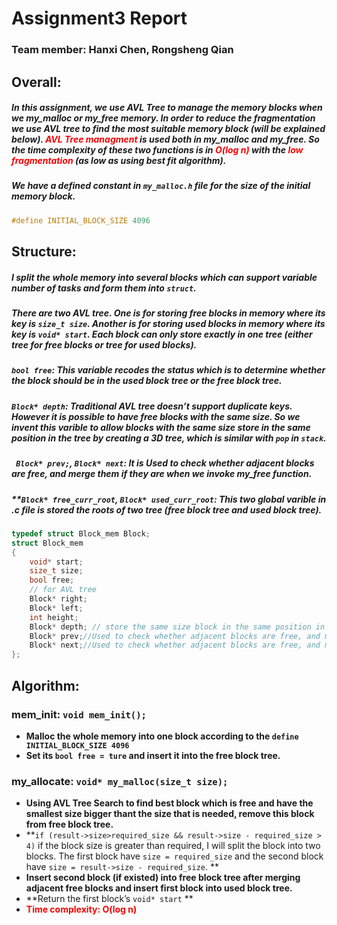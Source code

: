 # Assignment3 Report

### Team member: Hanxi Chen, Rongsheng Qian

## Overall: 

##### In this assignment, we use AVL Tree to manage the memory blocks when we my_malloc or my_free memory. In order to reduce the fragmentation we use AVL tree to find the most suitable memory block (will be explained below). <span style="color:red;">AVL Tree managment </span> is used both in my_malloc and my_free. So the time complexity of these two functions is in<span style="color:red;"> O(log n) </span>with the <span style="color:red;">low fragmentation </span>(as low as using best fit algorithm).

##### We have a defined constant in `my_malloc.h` file for the size of the initial memory block. 

```c
#define INITIAL_BLOCK_SIZE 4096
```

## Structure:

##### I split the whole memory into several blocks which can support variable number of tasks and form them into `struct`.

##### There are two AVL tree. One is for storing free blocks in memory where its key is `size_t size`. Another is for storing used blocks in memory where its key is `void* start`. Each block can only store exactly in one tree (either tree for free blocks or tree for used blocks).

##### **`bool free`: This variable recodes the status which is to determine whether the block should be in the used block tree or the free block tree.**

##### **`Block* depth`: Traditional AVL tree doesn’t support duplicate keys. However it is possible to have free blocks with the same size. So we invent this varible to allow blocks with the same size store in the same position in the tree by creating a 3D tree, which is similar with `pop` in `stack`.**

##### **` Block* prev;`, `Block* next`: It is Used to check whether adjacent blocks are free, and merge them if they are when we invoke my_free function.**

##### **`Block* free_curr_root`, `Block* used_curr_root`: This two global varible in .c file is stored the roots of two tree (free block tree and used block tree). 

```C
typedef struct Block_mem Block;
struct Block_mem
{   
    void* start;
    size_t size;
    bool free;
    // for AVL tree
    Block* right;
    Block* left;
    int height;
    Block* depth; // store the same size block in the same position in tree
    Block* prev;//Used to check whether adjacent blocks are free, and merge them if they are
    Block* next;//Used to check whether adjacent blocks are free, and merge them if they are
};
```

## Algorithm:

### mem_init: `void mem_init();`

* **Malloc the whole memory into one block according to the `define INITIAL_BLOCK_SIZE 4096`**
* **Set its `bool free = ture` and insert it into the free block tree.**

### my_allocate: `void* my_malloc(size_t size);`

* **Using AVL Tree Search to find best block which is free and have the smallest size bigger thant the size that is needed, remove this block from free block tree.**
* **`if (result->size>required_size && result->size - required_size > 4)` if the block size is greater than required, I will split the block into two blocks. The first block have `size = required_size`  and the second block have `size = result->size - required_size`. **
* **Insert second block (if existed) into free block tree after merging adjacent free blocks and insert first block into used block tree.**
* **Return the first block’s `void* start` **
*  **<span style="color:red;">Time complexity: O(log n)</span>**

